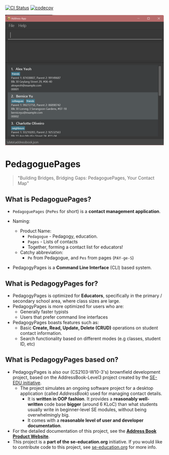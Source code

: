 [![CI Status](https://github.com/AY2324S2-CS2103T-W10-3/tp/workflows/Java%20CI/badge.svg)](https://github.com/AY2324S2-CS2103T-W10-3/tp/actions)
[![codecov](https://codecov.io/gh/AY2324S2-CS2103T-W10-3/tp/graph/badge.svg?token=PXSE5NPSA4)](https://codecov.io/gh/AY2324S2-CS2103T-W10-3/tp)

![Ui.png](docs%2Fimages%2FUi.png)
# PedagoguePages

> "Building Bridges, Bridging Gaps: PedagoguePages, Your Contact Map"

## What is PedagoguePages?
* `PedagoguePages` (`PePes` for short) is a **contact management application**.
* Naming:
  * Product Name:
    * `Pedagogue` - Pedagogy, education.
    * `Pages` - Lists of contacts
    * Together, forming a contact list for educators!
  * Catchy abbreviation:
    * `Pe` from Pedagogue, and `Pes` from pages (`PAY-ge-S`)

* PedagogyPages is a **Command Line Interface** (CLI) based system.


## What is PedagogyPages for?
* PedagogyPages is optimized for **Educators**, specifically in the primary / secondary school area, where class sizes are large.<br>
* PedagogyPages is more optimized for users who are:
  * Generally faster typists
  * Users that prefer command line interfaces
* PedagogyPages boasts features such as:
  * Basic **Create, Read, Update, Delete (CRUD)** operations on student contact information.
  * Search functionality based on different modes (e.g classes, student ID, etc)


## What is PedagogyPages based on?
* PedagogyPages is also our (CS2103-W10-3's) brownfield development project, based on the AddressBook-Level3 project created by the [SE-EDU initiative](https://se-education.org).
  * The project simulates an ongoing software project for a desktop application (called _AddressBook_) used for managing contact details.
    * It is **written in OOP fashion**. It provides a **reasonably well-written** code base **bigger** (around 6 KLoC) than what students usually write in beginner-level SE modules, without being overwhelmingly big.
    * It comes with a **reasonable level of user and developer documentation**.
* For the detailed documentation of this project, see the **[Address Book Product Website](https://se-education.org/addressbook-level3)**.
* This project is a **part of the se-education.org** initiative. If you would like to contribute code to this project, see [se-education.org](https://se-education.org#https://se-education.org/#contributing) for more info.

